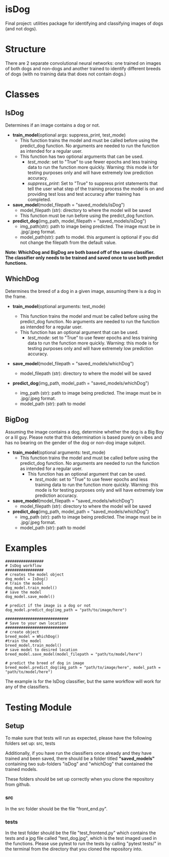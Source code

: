 # isDog
Final project: utilities package for identifying and classifying images of dogs (and not dogs). 

# Structure
There are 2 separate convolutional neural networks: one trained on images of both dogs and non-dogs and another trained to identify different breeds of dogs (with no training data that does not contain dogs.)

# Classes

## IsDog

Determines if an image contains a dog or not.

 - **train_model**(optional args: suppress_print, test_mode)
   - This function trains the model and must be called before using the predict_dog function. No arguments are needed to run the function as intended for a regular user. 
   - This function has two optional arguments that can be used. 
      - *test_mode*: set to "True" to use fewer epochs and less training data to run the function more quickly. Warning: this mode is for testing purposes only and will have extremely low prediction accuracy. 
      - *suppress_print*: Set to "True" to suppress print statements that tell the user what step of the training process the model is on and providing test loss and test accuracy after training has completed.
 - **save_model**(model_filepath = "saved_models/isDog")
    - model_filepath (str): directory to where the model will be saved
    - This function must be run before using the predict_dog function.
 - **predict_dog**(img_path, model_filepath = "saved_models/isDog")
    - img_path(str): path to image being predicted. The image must be in .jpg/.jpeg format.
    - model_path(str): path to model. this argument is optional if you did not change the filepath from the default value.

**Note: WhichDog and BigDog are both based off of the same classifier. The classifier only needs to be trained and saved once to use both predict functions.**
## WhichDog

Determines the breed of a dog in a given image, assuming there is a dog in the frame.

 - **train_model**(optional arguments: test_mode)
   - This function trains the model and must be called before using the predict_dog function. No arguments are needed to run the function as intended for a regular user. 
   - This function has an optional argument that can be used. 
      - *test_mode*: set to "True" to use fewer epochs and less training data to run the function more quickly. Warning: this mode is for testing purposes only and will have extremely low prediction accuracy. 

 - **save_model**(model_filepath = "saved_models/whichDog")
    - model_filepath (str): directory to where the model will be saved
 - **predict_dog**(img_path, model_path = "saved_models/whichDog")
    - img_path (str): path to image being predicted. The image must be in .jpg/.jpeg format.
    - model_path (str): path to model

## BigDog

Assuming the image contains a dog, determine whether the dog is a Big Boy or a lil guy. Please note that this determination is based purely on vibes and has no bearing on the gender of the dog or non-dog image subject. 

 - **train_model**(optional arguments: test_mode)
   - This function trains the model and must be called before using the predict_dog function. No arguments are needed to run the function as intended for a regular user. 
      - This function has an optional argument that can be used. 
         - *test_mode*: set to "True" to use fewer epochs and less training data to run the function more quickly. Warning: this mode is for testing purposes only and will have extremely low prediction accuracy. 
 - **save_model**(model_filepath = "saved_models/whichDog")
    - model_filepath (str): directory to where the model will be saved
 - **predict_dog**(img_path, model_path = "saved_models/whichDog")
    - img_path (str): path to image being predicted. The image must be in .jpg/.jpeg format.
    - model_path (str): path to model  

# Examples
```
#################
# IsDog workflow
#################
# creates the model object
dog_model = IsDog()
# train the model
dog_model.train_model()
# save the model
dog_model.save_model()

# predict if the image is a dog or not
dog_model.predict_dog(img_path = "path/to/image/here")

############################
# Save to your own location
############################
# create object
breed_model = WhichDog()
#train the model
breed_model.train_model()
# save model to desired location
breed_model.save_model(model_filepath = "path/to/model/here")

# predict the breed of dog in image
breed_model.predict_dog(img_path = "path/to/image/here", model_path = "path/to/model/here")
```

The example is for the IsDog classifier, but the same workflow will work for any of the classifiers.

# Testing Module

## Setup

To make sure that tests will run as expected, please have the following folders set up: src, tests

Additionally, if you have run the classifiers once already and they have trained and been saved, there should be a folder titled **"saved_models"** containing two sub-folders "isDog" and "whichDog" that contained the trained models.  

These folders should be set up correctly when you clone the repository from github. 
### src
In the src folder should be the file "front_end.py". 

### tests
In the test folder should be the file "test_frontend.py" which contains the tests and a jpg file called "test_dog.jpg", which is the test imaged used in the functions. Please use pytest to run the tests by calling "pytest tests/" in the terminal from the directory that you cloned the repository into. 


